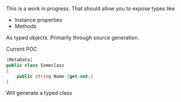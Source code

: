 This is a work in progress. That should allow you to expose types like

* Instance properties
* Methods

As typed objects. Primarily through source generation.

Current POC 

```csharp
[MetaData]
public class Someclass
{
    public string Name {get;set;}
}

```

Will generate a typed class
